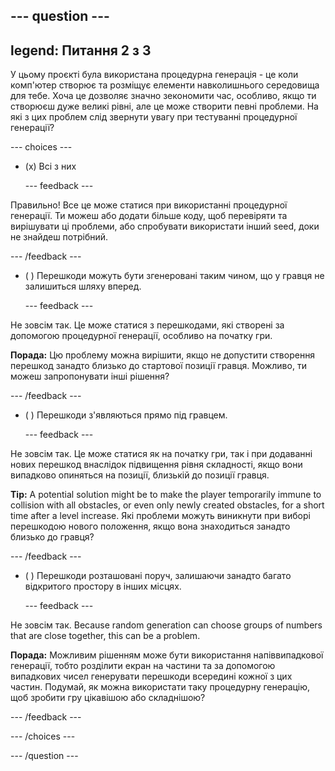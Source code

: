 --- question ---
---
legend: Питання 2 з 3
---

У цьому проєкті була використана процедурна генерація - це коли комп'ютер створює та розміщує елементи навколишнього середовища для тебе. Хоча це дозволяє значно зекономити час, особливо, якщо ти створюєш дуже великі рівні, але це може створити певні проблеми. На які з цих проблем слід звернути увагу при тестуванні процедурної генерації?

--- choices ---

- (x) Всі з них

  --- feedback ---

Правильно! Все це може статися при використанні процедурної генерації. Ти можеш або додати більше коду, щоб перевіряти та вирішувати ці проблеми, або спробувати використати інший seed, доки не знайдеш потрібний.

  --- /feedback ---

- ( ) Перешкоди можуть бути згенеровані таким чином, що у гравця не залишиться шляху вперед.

  --- feedback ---

Не зовсім так. Це може статися з перешкодами, які створені за допомогою процедурної генерації, особливо на початку гри.


**Порада:** Цю проблему можна вирішити, якщо не допустити створення перешкод занадто близько до стартової позиції гравця. Можливо, ти можеш запропонувати інші рішення?

  --- /feedback ---

- ( ) Перешкоди з'являються прямо під гравцем.

  --- feedback ---

Не зовсім так. Це може статися як на початку гри, так і при додаванні нових перешкод внаслідок підвищення рівня складності, якщо вони випадково опиняться на позиції, близькій до позиції гравця.


**Tip:** A potential solution might be to make the player temporarily immune to collision with all obstacles, or even only newly created obstacles, for a short time after a level increase. Які проблеми можуть виникнути при виборі перешкодою нового положення, якщо вона знаходиться занадто близько до гравця?

  --- /feedback ---

- ( ) Перешкоди розташовані поруч, залишаючи занадто багато відкритого простору в інших місцях.

  --- feedback ---

Не зовсім так. Because random generation can choose groups of numbers that are close together, this can be a problem.


**Порада:** Можливим рішенням може бути використання напіввипадкової генерації, тобто розділити екран на частини та за допомогою випадкових чисел генерувати перешкоди всередині кожної з цих частин. Подумай, як можна використати таку процедурну генерацію, щоб зробити гру цікавішою або складнішою?

  --- /feedback ---

--- /choices ---

--- /question ---
